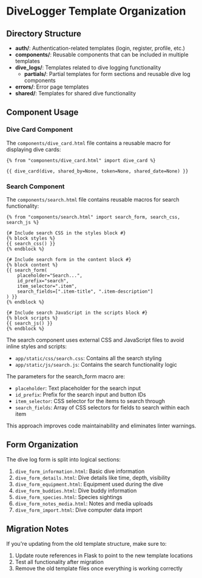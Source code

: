 # DiveLogger Template Organization

## Directory Structure

- **auth/**: Authentication-related templates (login, register, profile, etc.)
- **components/**: Reusable components that can be included in multiple templates
- **dive_logs/**: Templates related to dive logging functionality
  - **partials/**: Partial templates for form sections and reusable dive log components
- **errors/**: Error page templates
- **shared/**: Templates for shared dive functionality

## Component Usage

### Dive Card Component

The `components/dive_card.html` file contains a reusable macro for displaying dive cards:

```jinja
{% from "components/dive_card.html" import dive_card %}

{{ dive_card(dive, shared_by=None, token=None, shared_date=None) }}
```

### Search Component

The `components/search.html` file contains reusable macros for search functionality:

```jinja
{% from "components/search.html" import search_form, search_css, search_js %}

{# Include search CSS in the styles block #}
{% block styles %}
{{ search_css() }}
{% endblock %}

{# Include search form in the content block #}
{% block content %}
{{ search_form(
    placeholder="Search...", 
    id_prefix="search",
    item_selector=".item", 
    search_fields=[".item-title", ".item-description"]
) }}
{% endblock %}

{# Include search JavaScript in the scripts block #}
{% block scripts %}
{{ search_js() }}
{% endblock %}
```

The search component uses external CSS and JavaScript files to avoid inline styles and scripts:
- `app/static/css/search.css`: Contains all the search styling
- `app/static/js/search.js`: Contains the search functionality logic

The parameters for the search_form macro are:
- `placeholder`: Text placeholder for the search input
- `id_prefix`: Prefix for the search input and button IDs
- `item_selector`: CSS selector for the items to search through
- `search_fields`: Array of CSS selectors for fields to search within each item

This approach improves code maintainability and eliminates linter warnings.

## Form Organization

The dive log form is split into logical sections:

1. `dive_form_information.html`: Basic dive information
2. `dive_form_details.html`: Dive details like time, depth, visibility
3. `dive_form_equipment.html`: Equipment used during the dive
4. `dive_form_buddies.html`: Dive buddy information
5. `dive_form_species.html`: Species sightings
6. `dive_form_notes_media.html`: Notes and media uploads
7. `dive_form_import.html`: Dive computer data import

## Migration Notes

If you're updating from the old template structure, make sure to:

1. Update route references in Flask to point to the new template locations
2. Test all functionality after migration
3. Remove the old template files once everything is working correctly 